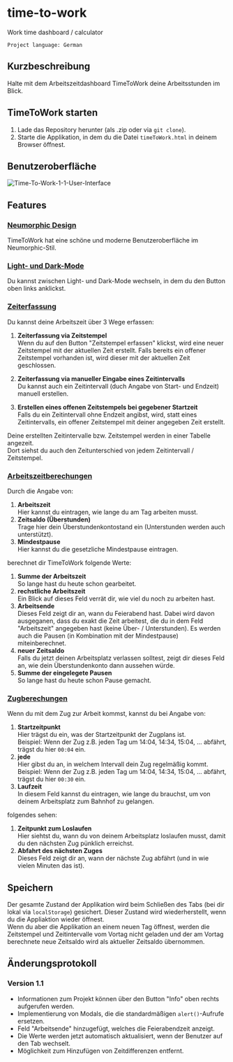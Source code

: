 # time-to-work 
 Work time dashboard / calculator

    Project language: German

## Kurzbeschreibung
Halte mit dem Arbeitszeitdashboard TimeToWork deine Arbeitsstunden im Blick.

## TimeToWork starten
1. Lade das Repository herunter (als .zip oder via `git clone`).
2. Starte die Applikation, in dem du die Datei `timeToWork.html` in deinem Browser öffnest.

## Benutzeroberfläche
![Time-To-Work-1-1-User-Interface](https://github.com/bdav-dev/time-to-work/assets/122749166/bfbf5ee2-f027-446d-bc32-57c95907499d)

## Features
### <u>Neumorphic Design</u>
TimeToWork hat eine schöne und moderne Benutzeroberfläche im Neumorphic-Stil.

### <u>Light- und Dark-Mode</u>
Du kannst zwischen Light- und Dark-Mode wechseln, in dem du den Button oben links anklickst.

### <u>Zeiterfassung</u>
Du kannst deine Arbeitszeit über 3 Wege erfassen:
1. **Zeiterfassung via Zeitstempel**<br/>
   Wenn du auf den Button "Zeitstempel erfassen" klickst, wird eine neuer Zeitstempel mit der aktuellen Zeit erstellt. Falls bereits ein  offener Zeitstempel vorhanden ist, wird dieser mit der aktuellen Zeit geschlossen.

2. **Zeiterfassung via manueller Eingabe eines Zeitintervalls**<br/>
   Du kannst auch ein Zeitintervall (duch Angabe von Start- und Endzeit) manuell erstellen.

3. **Erstellen eines offenen Zeitstempels bei gegebener Startzeit**<br/>
   Falls du ein Zeitintervall ohne Endzeit angibst, wird, statt eines Zeitintervalls, ein offener Zeitstempel mit deiner angegeben Zeit erstellt.

Deine erstellten Zeitintervalle bzw. Zeitstempel werden in einer Tabelle angezeit.<br/>
Dort siehst du auch den Zeitunterschied von jedem Zeitintervall / Zeitstempel.

### <u>Arbeitszeitberechungen</u>
Durch die Angabe von:
1. **Arbeitszeit**<br/>
   Hier kannst du eintragen, wie lange du am Tag arbeiten musst.
2. **Zeitsaldo (Überstunden)**<br/>
   Trage hier dein Überstundenkontostand ein (Unterstunden werden auch unterstützt).
3. **Mindestpause**<br/>
   Hier kannst du die gesetzliche Mindestpause eintragen.

berechnet dir TimeToWork folgende Werte:

1. **Summe der Arbeitszeit**<br/>
   So lange hast du heute schon gearbeitet.
2. **rechstliche Arbeitszeit**<br/>
   Ein Blick auf dieses Feld verrät dir, wie viel du noch zu arbeiten hast.
3. **Arbeitsende**<br/>
   Dieses Feld zeigt dir an, wann du Feierabend hast. Dabei wird davon ausgeganen, dass du exakt die Zeit arbeitest, die du in dem Feld "Arbeitszeit" angegeben hast (keine Über- / Unterstunden). Es werden auch die Pausen (in Kombination mit der Mindestpause) miteinberechnet.
4. **neuer Zeitsaldo**<br/>
   Falls du jetzt deinen Arbeitsplatz verlassen solltest, zeigt dir dieses Feld an, wie dein Überstundenkonto dann aussehen würde.
5. **Summe der eingelegete Pausen**<br/>
   So lange hast du heute schon Pause gemacht.

### <u>Zugberechungen</u>

Wenn du mit dem Zug zur Arbeit kommst, kannst du bei Angabe von:
1. **Startzeitpunkt**<br/>
   Hier trägst du ein, was der Startzeitpunkt der Zugplans ist.<br/>
   Beispiel: Wenn der Zug z.B. jeden Tag um 14:04, 14:34, 15:04, ... abfährt, trägst du hier `00:04` ein.
2. **jede**<br/>
   Hier gibst du an, in welchem Intervall dein Zug regelmäßig kommt.<br/>
   Beispiel: Wenn der Zug z.B. jeden Tag um 14:04, 14:34, 15:04, ... abfährt, trägst du hier `00:30` ein.
3. **Laufzeit**<br/>
   In diesem Feld kannst du eintragen, wie lange du brauchst, um von deinem Arbeitsplatz zum Bahnhof zu gelangen.

folgendes sehen:

1. **Zeitpunkt zum Loslaufen**<br/>
   Hier siehtst du, wann du von deinem Arbeitsplatz loslaufen musst, damit du den nächsten Zug pünklich erreichst.
2. **Abfahrt des nächsten Zuges**<br/>
   Dieses Feld zeigt dir an, wann der nächste Zug abfährt (und in wie vielen Minuten das ist).

## Speichern
Der gesamte Zustand der Applikation wird beim Schließen des Tabs (bei dir lokal via `localStorage`) gesichert. Dieser Zustand wird wiederherstellt, wenn du die Appliaktion wieder öffnest.<br/>
Wenn du aber die Applikation an einem neuen Tag öffnest, werden die Zeitstempel und Zeitintervalle vom Vortag nicht geladen und der am Vortag berechnete neue Zeitsaldo wird als aktueller Zeitsaldo übernommen.

## Änderungsprotokoll
### Version 1.1
- Informationen zum Projekt können über den Button "Info" oben rechts aufgerufen werden.
- Implementierung von Modals, die die standardmäßigen `alert()`-Aufrufe ersetzen.
- Feld "Arbeitsende" hinzugefügt, welches die Feierabendzeit anzeigt.
- Die Werte werden jetzt automatisch aktualisiert, wenn der Benutzer auf den Tab wechselt.
- Möglichkeit zum Hinzufügen von Zeitdifferenzen entfernt.

